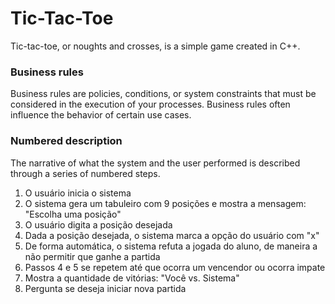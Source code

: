 # Tic-Tac-Toe
Tic-tac-toe, or noughts and crosses, is a simple game created in C++.

### Business rules

Business rules are policies, conditions, or system constraints that must be considered in the execution of your processes. Business rules often influence the behavior of certain use cases.


### Numbered description

The narrative of what the system and the user performed is described through a series of numbered steps.

1. O usuário inicia o sistema
2. O sistema gera um tabuleiro com 9 posições e mostra a mensagem: "Escolha uma posição"
3. O usuário digita a posição desejada
4. Dada a posição desejada, o sistema marca a opção do usuário com "x"
5. De forma automática, o sistema refuta a jogada do aluno, de maneira a não permitir que ganhe a partida
6. Passos 4 e 5 se repetem até que ocorra um vencendor ou ocorra impate
7. Mostra a quantidade de vitórias: "Você vs. Sistema"
8. Pergunta se deseja iniciar nova partida
